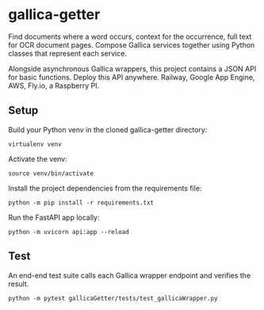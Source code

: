 # gallica-getter
Find documents where a word occurs, context for the occurrence, full text for OCR document pages. Compose Gallica services together using Python classes that represent each service.

Alongside asynchronous Gallica wrappers, this project contains a JSON API for basic functions. Deploy this API anywhere. Railway, Google App Engine, AWS, Fly.io, a Raspberry PI. 
## Setup

Build your Python venv in the cloned gallica-getter directory:
```
virtualenv venv
```
Activate the venv:
```
source venv/bin/activate
```
Install the project dependencies from the requirements file:
```
python -m pip install -r requirements.txt
```
Run the FastAPI app locally:
```
python -m uvicorn api:app --reload
```

## Test

An end-end test suite calls each Gallica wrapper endpoint and verifies the result. 

```
python -m pytest gallicaGetter/tests/test_gallicaWrapper.py
```

